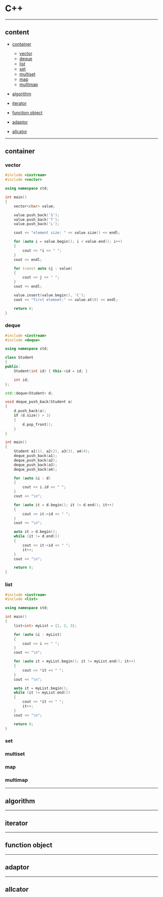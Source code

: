 # C++

---

## content

- [container](#container)
  - [vector](#vector)
  - [deque](#deque)
  - [list](#list)
  - [set](#set)
  - [multiset](#multiset)
  - [map](#map)
  - [multimap](#multimap)
- [algorithm](#algorithm)

- [iterator](#iterator)

- [function object](#function-object)

- [adaptor](#adaptor)

- [allcator](#allcator)

---

## container

### vector

```cpp
#include <iostream>
#include <vector>

using namespace std;

int main()
{
    vector<char> value;

    value.push_back('S');
    value.push_back('T');
    value.push_back('L');

    cout << "element size: " << value.size() << endl;

    for (auto i = value.begin(); i < value.end(); i++)
    {
        cout << *i << " ";
    }
    cout << endl;

    for (const auto &j : value)
    {
        cout << j << " ";
    }
    cout << endl;

    value.insert(value.begin(), 'C');
    cout << "first elemnet:" << value.at(0) << endl;

    return 0;
}
```

### deque

```cpp
#include <iostream>
#include <deque>

using namespace std;

class Student
{
public:
    Student(int id) { this->id = id; }

    int id;
};

std::deque<Student> d;

void deque_push_back(Student a)
{
    d.push_back(a);
    if (d.size() > 3)
    {
        d.pop_front();
    }
}

int main()
{
    Student a1(1), a2(2), a3(3), a4(4);
    deque_push_back(a1);
    deque_push_back(a2);
    deque_push_back(a3);
    deque_push_back(a4);

    for (auto &i : d)
    {
        cout << i.id << " ";
    }
    cout << "\n";

    for (auto it = d.begin(); it != d.end(); it++)
    {
        cout << it->id << " ";
    }
    cout << "\n";

    auto it = d.begin();
    while (it != d.end())
    {
        cout << it->id << " ";
        it++;
    }
    cout << "\n";

    return 0;
}
```

### list

```cpp
#include <iostream>
#include <list>

using namespace std;

int main()
{
    list<int> myList = {1, 2, 3};

    for (auto &i : myList)
    {
        cout << i << " ";
    }
    cout << "\n";

    for (auto it = myList.begin(); it != myList.end(); it++)
    {
        cout << *it << " ";
    }
    cout << "\n";

    auto it = myList.begin();
    while (it != myList.end())
    {
        cout << *it << " ";
        it++;
    }
    cout << "\n";

    return 0;
}
```

### set

### multiset

### map

### multimap

---

## algorithm

---

## iterator

---

## function object

---

## adaptor

---

## allcator
